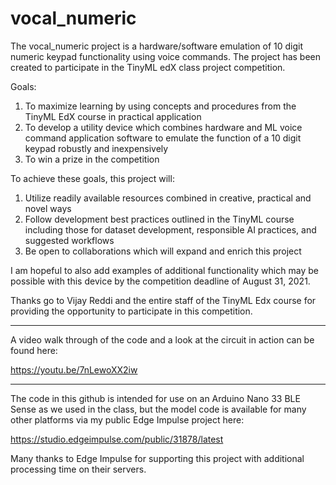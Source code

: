 # vocal_numeric
The vocal_numeric project is a hardware/software emulation of 10 digit numeric keypad functionality using voice commands. The project has been created to participate in the TinyML edX class project competition. 

Goals:
1. To maximize learning by using concepts and procedures from the TinyML EdX course in practical application
2. To develop a utility device which combines hardware and ML voice command application software to emulate the function of a 10 digit keypad robustly and inexpensively
3. To win a prize in the competition

To achieve these goals, this project will:
1. Utilize readily available resources combined in creative, practical and novel ways
2. Follow development best practices outlined in the TinyML course including those for dataset development, responsible AI practices, and suggested workflows
3. Be open to collaborations which will expand and enrich this project


I am hopeful to also add examples of additional functionality which may be possible with this device by the competition deadline of August 31, 2021.

Thanks go to Vijay Reddi and the entire staff of the TinyML Edx course for providing the opportunity to participate in this competition.

*****
A video walk through of the code and a look at the circuit in action can be found here:

https://youtu.be/7nLewoXX2iw

*****
The code in this github is intended for use on an Arduino Nano 33 BLE Sense as we used in the class, but the model code is available for many other platforms via my public Edge Impulse project here:

https://studio.edgeimpulse.com/public/31878/latest

Many thanks to Edge Impulse for supporting this project with additional processing time on their servers. 

